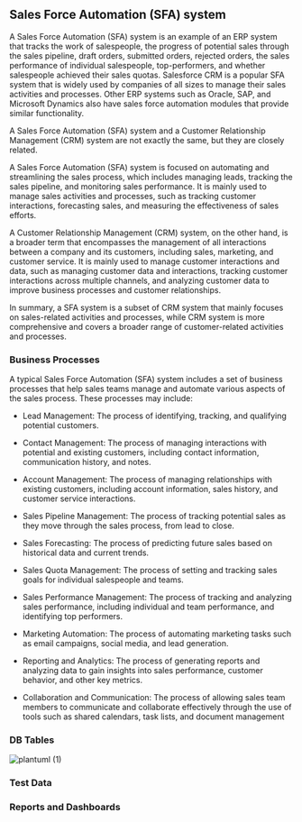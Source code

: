 ## Sales Force Automation (SFA) system

A Sales Force Automation (SFA) system is an example of an ERP system that tracks the work of salespeople, the progress of potential sales through the sales pipeline, draft orders, submitted orders, rejected orders, the sales performance of individual salespeople, top-performers, and whether salespeople achieved their sales quotas. Salesforce CRM is a popular SFA system that is widely used by companies of all sizes to manage their sales activities and processes. Other ERP systems such as Oracle, SAP, and Microsoft Dynamics also have sales force automation modules that provide similar functionality.

A Sales Force Automation (SFA) system and a Customer Relationship Management (CRM) system are not exactly the same, but they are closely related.

A Sales Force Automation (SFA) system is focused on automating and streamlining the sales process, which includes managing leads, tracking the sales pipeline, and monitoring sales performance. It is mainly used to manage sales activities and processes, such as tracking customer interactions, forecasting sales, and measuring the effectiveness of sales efforts.

A Customer Relationship Management (CRM) system, on the other hand, is a broader term that encompasses the management of all interactions between a company and its customers, including sales, marketing, and customer service. It is mainly used to manage customer interactions and data, such as managing customer data and interactions, tracking customer interactions across multiple channels, and analyzing customer data to improve business processes and customer relationships.

In summary, a SFA system is a subset of CRM system that mainly focuses on sales-related activities and processes, while CRM system is more comprehensive and covers a broader range of customer-related activities and processes.

### Business Processes

A typical Sales Force Automation (SFA) system includes a set of business processes that help sales teams manage and automate various aspects of the sales process. These processes may include:

- Lead Management: The process of identifying, tracking, and qualifying potential customers.

- Contact Management: The process of managing interactions with potential and existing customers, including contact information, communication history, and notes.

- Account Management: The process of managing relationships with existing customers, including account information, sales history, and customer service interactions.

- Sales Pipeline Management: The process of tracking potential sales as they move through the sales process, from lead to close.

- Sales Forecasting: The process of predicting future sales based on historical data and current trends.

- Sales Quota Management: The process of setting and tracking sales goals for individual salespeople and teams.

- Sales Performance Management: The process of tracking and analyzing sales performance, including individual and team performance, and identifying top performers.

- Marketing Automation: The process of automating marketing tasks such as email campaigns, social media, and lead generation.

- Reporting and Analytics: The process of generating reports and analyzing data to gain insights into sales performance, customer behavior, and other key metrics.

- Collaboration and Communication: The process of allowing sales team members to communicate and collaborate effectively through the use of tools such as shared calendars, task lists, and document management

### DB Tables

![plantuml (1)](https://user-images.githubusercontent.com/68504324/213900685-d5c6a0f6-cb79-472f-a054-24232851c27f.png)

### Test Data

### Reports and Dashboards 

